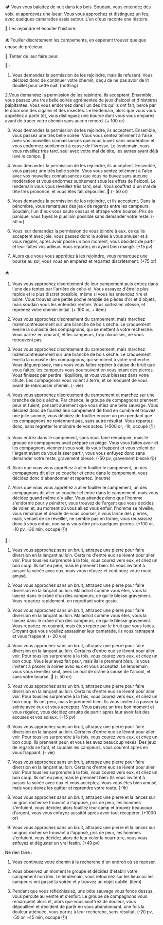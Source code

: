 🏕️ Vous vous baladez de nuit dans les bois. Soudain, vous entendez des voix, et apercevez une lueur. Vous vous approchez et distinguez un feu, avec quelques camarades assis autour. L'un d'eux raconte une histoire.

👥 Les rejoindre et écouter l'histoire.

⛺ Fouiller discrètement les campements, en espérant trouver quelque chose de précieux.

👻 Tenter de leur faire peur.

👥 :

1. Vous demandez la permission de les rejoindre, mais ils refusent. Vous décidez donc de continuer votre chemin, déçu de ne pas avoir de lit douillet pour cette nuit. (nothing)


2.Vous demandez la permission de les rejoindre, ils acceptent. Ensemble, vous passez une très belle soirée agrémentée de jeux d'alcool et d'histoires palpitantes. Vous vous endormez dans l'un des lits qu'ils ont fait, bercé par le doux son des cigales et des insectes. Le lendemain, alors que vous vous apprêtiez à partir tôt, vous distinguez une bourse dont vous vous emparez avant de tracer votre chemin sans aucun remord. (+ 100 or)


3. Vous demandez la permission de les rejoindre, ils acceptent. Ensemble, vous passez une très belle soirée. Vous vous sentez tellement à l'aise avec vos nouvelles connaissances que vous buvez sans modération et vous endormez subitement à cause de l'ivresse. Le lendemain, vous vous réveillez très tard, seul avec votre mal de tête, les autres ayant déjà levé le camps. 🤢 


4. Vous demandez la permission de les rejoindre, ils acceptent. Ensemble, vous passez une très belle soirée. Vous vous sentez tellement à l'aise avec vos nouvelles connaissances que vous ne buvez sans aucune modération et vous endormez subitement sous les effets de l'alcool. Le lendemain vous vous réveillez très tard, seul. Vous souffrez d'un mal de tête très prononcé, et vous êtes fait dépouiller. 🤢 (- 50 or) 


5. Vous demandez la permission de les rejoindre, et ils acceptent. Dans la pénombre, vous remarquez des jeux de regards entre les campeurs. Soudain, l'un d'eux vous saute dessus et attrape votre bourse. Pris de panique, vous fuyez le plus loin possible sans demander votre reste. (- 50 or)

6. Vous leur demandez la permission de vous joindre à eux, ce qu'ils acceptent avec joie, vous passez donc la soirée à vous amuser et à vous régaler, après avoir passé un bon moment, vous décidez de partir et leur faites vos adieux. Vous repartez en ayant bien mangé. (+15 pv)

7. ALors que vous vous apprêtiez à les rejoindre, vous remarquez une bourse au sol, vous vous en emparez et repartez discrètement. (+75 or)


⛺ :

1. Vous vous approchez discrètement de leur campement puis entrez dans l'une des tentes par l'arrière de celle-ci. Vous essayez d'être le plus rapide et le plus discret possible, même si vous les entendez rire et boire. Vous trouvez une petite poche remplie de pièces d'or et d'objets, mais soudain vous les entendez rentrer. Vous sortez en vitesse, et reprenez votre chemin initial. (+ 100 or, + item)


2. Vous vous approchez discrètement du campement, mais marchez malencontreusement sur une branche de bois sèche. Le craquement éveille la curiosité des compagnons, qui se mettent à votre recherche. Vous partez en courant, et les campeurs, trop alcoolisés, ne vous retrouvent pas.


3. Vous vous approchez discrètement du campement, mais marchez malencontreusement sur une branche de bois sèche. Le craquement éveilla la curiosité des compagnons, qui se mirent à votre recherche. Vous déguerpissez, mais vous vous faites repérer à cause du bruit que vous faites: les campeurs vous poursuivent en vous jetant des pierres. Vous finissez par perdre l'équilibre, et vous vous blessez dans votre chute. Les compagnons vous voient à terre, et se moquent de vous avant de rebrousser chemin. (- vie)

4. Vous vous approchez discrètement du campement et marchez sur une branche de bois sèche. Par chance, le groupe de compagnons prennent peur et fuient, pensant sûrement que vous étiez une bête sauvage. Vous décidez donc de fouillez leur campement de fond en comble et trouvez une jolie somme, vous décidez de fouiller encore un peu pendant que les compagnons ne reviennent pas, sans autre résultat. Vous repartez donc, sans regretter le moindre de vos actes. (+500 or, -1h, occupé 🕐)

5. Vous entrez dans le campement, sans vous faire remarquer, mais le groupe de compagnons avait préparé un piège. Vous vous faites avoir et les compagnons viennent vous voir, ils vous frappent et vous volent de l'argent avant de vous laisser partir, vous vous enfuyez donc sans demander votre reste, gravement blessé. (-50 pv, gravement blessé 😵)

6. Alors que vous vous apprêtiez à aller fouiller le campement, un des compagnons dit aller se coucher et entre dans le campement, vous décidez donc d'abandonner et repartez. (neutre)

7. Alors que vous vous apprêtiez à aller fouiller le campement, un des compagnons dit aller se coucher et entre dans le campement, mais vous décidez quand même d'y aller. Vous attendez donc que l'homme s'endorme pour y pénétrer, vous trouvez de l'argent que vous décidez de voler, et, au moment où vous alliez vous enfuir, l'homme se réveille, vous remarque et décide de vous courser, il vous lance des pierres, mais, venant de se réveiller, ne semble pas en forme, vous réussissez donc à vous enfuir, non sans vous être pris quelques pierres. (+100 or, -10 pv, -30 min, occupé 🕐)


👻 :

1. Vous vous approchez sans un bruit, attrapez une pierre pour faire diversion en la lançant au loin. Certains d'entre eux se lèvent pour aller voir. Pour tous les surprendre à la fois, vous courez vers eux, et criez un bon coup. Ils ont eu peur, mais le prennent bien. Ils vous invitent à passer la soirée avec eux, mais vous refusez et continuez votre route, amusé.


2. Vous vous approchez sans un bruit, attrapez une pierre pour faire diversion en la lançant au loin. Maladroit comme vous êtes, vous la lancez dans le crâne d'un des campeurs, ce qui le blesse gravement. Vous repartez rapidement, en regrettant votre geste.


3. Vous vous approchez sans un bruit, attrapez une pierre pour faire diversion en la lançant au loin. Maladroit comme vous êtes, vous la lancez dans le crâne d'un des campeurs, ce qui le blesse gravement. Vous repartez en courant, mais êtes repéré par le bruit que vous faites. Croyant que vous vouliez assassiner leur camarade, ils vous rattrapent et vous frappent. (- 20 vie)


4. Vous vous approchez sans un bruit, attrapez une pierre pour faire diversion en la lançant au loin. Certains d'entre eux se lèvent pour aller voir. Pour tous les surprendre à la fois, vous courez vers eux, et criez un bon coup. Vous leur avez fait peur, mais ils le prennent bien. Ils vous invitent à passer la soirée avec eux et vous acceptez. Le lendemain, vous vous réveillez seul, avec un mal de crâne à cause de l'alcool, et sans votre bourse. 🤢 (- 50 or)

5. Vous vous approchez sans un bruit, attrapez une pierre pour faire diversion en la lançant au loin. Certains d'entre eux se lèvent pour aller voir. Pour tous les surprendre à la fois, vous courez vers eux, et criez un bon coup. Ils ont peur, mais le prennent bien. Ils vous invitent à passer la soirée avec eux et vous acceptez. Vous passez un très bon moment et vous régalez, vous décidez ensuite de partir après leur avoir fait des excuses et vos adieux. (+15 pv)

6. Vous vous approchez sans un bruit, attrapez une pierre pour faire diversion en la lançant au loin. Certains d'entre eux se lèvent pour aller voir. Pour tous les surprendre à la fois, vous courez vers eux, et criez un bon coup. Ils prennent peur, et vous les avez beaucoup vexés. Des jeux de regards se font, et soudain les campeurs, vous courent après en vous frappant. (- vie)

7. Vous vous approchez sans un bruit, attrapez une pierre pour faire diversion en la lançant au loin. Certains d'entre eux se lèvent pour aller voir. Pour tous les surprendre à la fois, vous courez vers eux, et criez un bon coup. Ils ont eu peur, mais le prennent bien. Ils vous invitent à passer la soirée avec eux et vous acceptez. Vous vous êtes bien amusé, mais vous devez les quitter et reprendre votre route. (-1h)

8. Vous vous approchez sans un bruit, attrapez une pierre et la lancez sur un gros rocher se trouvant à l'opposé, pris de peur, les hommes s'enfuient, vous décidez alors fouillez leur camp et trouvez beaucoup d'argent, vous vous enfuyez aussitôt après avoir tout récupérer. (+1000 or)

9. Vous vous approchez sans un bruit, attrapez une pierre et la lancez sur un gros rocher se trouvant à l'opposé, pris de peur, les hommes s'enfuient, vous décidez alors de leur voler la nourriture, vous vous enfuyez et déguster un vrai festin. (+40 pv)


Ne rien faire :

1. Vous continuez votre chemin à la recherche d'un endroit où se reposer.

2. Vous observez un moment le groupe et décidez d'établir votre campement non loin. Le lendemain, vous retournez sur les lieux où les campeurs ont passé la soirée et y trouvez un objet oublié. (item)

3. Pendant que vous réfléchissiez, une bête sauvage vous fonce dessus, vous percute au ventre et s'enfuit. Le groupe de compagnons vous remarquent alors et, alors que vous souffrez de douleur, vous dépouillent et décident de partir en vous abandonnant, une fois la douleur atténuée, vous partez à leur recherche, sans résultat. (-20 pv, -50 or, -45 min, occupé 🕐)
